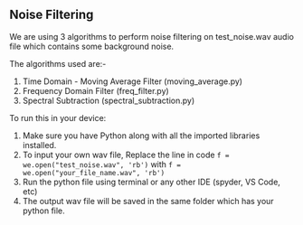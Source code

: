 ## Noise Filtering

We are using 3 algorithms to perform noise filtering on test_noise.wav audio file which contains some background noise.

The algorithms used are:-
1) Time Domain - Moving Average Filter (moving_average.py)
2) Frequency Domain Filter (freq_filter.py)
3) Spectral Subtraction (spectral_subtraction.py)

To run this in your device:
1) Make sure you have Python along with all the imported libraries installed.
2) To input your own wav file, Replace the line in code
   `f = we.open("test_noise.wav", 'rb')` with `f = we.open("your_file_name.wav", 'rb')`
3) Run the python file using terminal or any other IDE (spyder, VS Code, etc)
4) The output wav file will be saved in the same folder which has your python file. 
